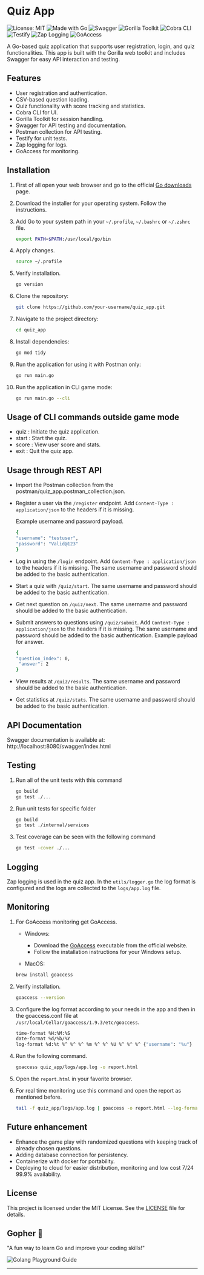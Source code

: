 # Quiz App

![License: MIT](https://img.shields.io/badge/License-MIT-yellow.svg)
![Made with Go](https://img.shields.io/badge/Made%20with-Go-00ADD8?style=for-the-badge&logo=go)
![Swagger](https://img.shields.io/badge/Swagger-API%20Docs-green?style=for-the-badge&logo=swagger)
![Gorilla Toolkit](https://img.shields.io/badge/Gorilla-Toolkit-blue?style=for-the-badge&logo=go)
![Cobra CLI](https://img.shields.io/badge/Cobra-CLI-purple?style=for-the-badge&logo=go)
![Testify](https://img.shields.io/badge/Testify-Go%20Testing-orange?style=for-the-badge&logo=go)
![Zap Logging](https://img.shields.io/badge/Zap-Logging-blueviolet?style=for-the-badge&logo=go)
![GoAccess](https://img.shields.io/badge/GoAccess-Log%20Analyzer-darkgreen?style=for-the-badge&logo=go)


A Go-based quiz application that supports user registration, login, and quiz functionalities. This app is built with the Gorilla web toolkit and includes Swagger for easy API interaction and testing.

## Features

- User registration and authentication.
- CSV-based question loading.
- Quiz functionality with score tracking and statistics.
- Cobra CLI for UI.
- Gorilla Toolkit for session handling.
- Swagger for API testing and documentation.
- Postman collection for API testing.
- Testify for unit tests.
- Zap logging for logs.
- GoAccess for monitoring.

## Installation

1. First of all open your web browser and go to the official [Go downloads](https://go.dev/dl/) page.

2. Download the installer for your operating system. Follow the instructions.

3. Add Go to your system path in your `~/.profile`, `~/.bashrc` or `~/.zshrc` file.
    ```bash
    export PATH=$PATH:/usr/local/go/bin
    ```
4. Apply changes.
    ```bash
    source ~/.profile
    ```
5. Verify installation.
    ```bash
    go version
    ```
6. Clone the repository:
   ```bash
   git clone https://github.com/your-username/quiz_app.git
   ```
7. Navigate to the project directory:
    ```bash
    cd quiz_app
    ```
8. Install dependencies:
    ```bash
    go mod tidy
    ```
9. Run the application for using it with Postman only:
    ```bash
    go run main.go
    ```
10. Run the application in CLI game mode:
    ```bash
    go run main.go --cli
    ```

## Usage of CLI commands outside game mode

- quiz : Initiate the quiz application.
- start : Start the quiz.
- score : View user score and stats.
- exit : Quit the quiz app.

## Usage through REST API

- Import the Postman collection from the postman/quiz_app.postman_collection.json.
- Register a user via the `/register` endpoint.
    Add `Content-Type : application/json` to the headers if it is missing.
    
    Example username and password payload.
    ```bash
    {
    "username": "testuser",
    "password": "Valid@123"
    }
    ```
- Log in using the `/login` endpoint. Add `Content-Type : application/json` to the headers if it is missing. The same username and password should be added to the basic authentication.
- Start a quiz with `/quiz/start`. The same username and password should be added to the basic authentication.
- Get next question on `/quiz/next`. The same username and password should be added to the basic authentication.
- Submit answers to questions using `/quiz/submit`.  Add `Content-Type : application/json` to the headers if it is missing. The same username and password should be added to the basic authentication.
    Example payload for answer.
    ```bash
    {
    "question_index": 0,
     "answer": 2
    }
    ```
- View results at `/quiz/results`. The same username and password should be added to the basic authentication.
- Get statistics at `/quiz/stats`. The same username and password should be added to the basic authentication.

## API Documentation

Swagger documentation is available at: http://localhost:8080/swagger/index.html

## Testing 

1. Run all of the unit tests with this command
    ```bash
    go build
    go test ./...
    ```
2. Run unit tests for specific folder
    ```bash
    go build
    go test ./internal/services
    ```
3. Test coverage can be seen with the following command
    ```bash
    go test -cover ./...

## Logging

Zap logging is used in the quiz app. 
    In the `utils/logger.go` the log format is configured and the logs are collected to the `logs/app.log` file.

## Monitoring

1. For GoAccess monitoring get GoAccess.
    - Windows:
        - Download the [GoAccess](https://goaccess.io/) executable from the official website.
        - Follow the installation instructions for your Windows setup.

   - MacOS: 
    ```bash
    brew install goaccess
    ```
2. Verify installation.
    ```bash
    goaccess --version
    ```
3. Configure the log format according to your needs in the app and then in the goaccess.conf file at `/usr/local/Cellar/goaccess/1.9.3/etc/goaccess`.
    ```bash
    time-format %H:%M:%S
    date-format %d/%b/%Y
    log-format %d:%t %^ %^ %^ %m %^ %^ %U %^ %^ %^ {"username": "%u"}
    ```
4. Run the following command.
    ```bash
    goaccess quiz_app/logs/app.log -o report.html
    ```
5. Open the `report.html` in your favorite browser.
6. For real time monitoring use this command and open the report as mentioned before.

    ```bash
    tail -f quiz_app/logs/app.log | goaccess -o report.html --log-format=COMBINED
    ```

## Future enhancement

- Enhance the game play with randomized questions with keeping track of already chosen questions.
- Adding database connection for persistency.
- Containerize with docker for portability.
- Deploying to cloud for easier distribution, monitoring and low cost 7/24 99.9% availability.

## License

This project is licensed under the MIT License. See the [LICENSE](LICENSE) file for details.

## Gopher  🐹

"A fun way to learn Go and improve your coding skills!"

![Golang Playground Guide](https://withcodeexample.com/wp-content/uploads/2025/01/golang-playground-guide-image.jpg)

---
